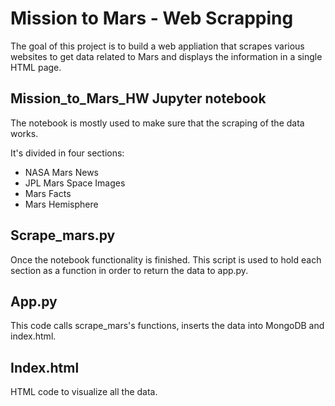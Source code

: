 # Mission to Mars - Web Scrapping

The goal of this project is to build a web appliation that scrapes various websites to get data related to Mars and displays the information in a single HTML page.

## Mission_to_Mars_HW Jupyter notebook 

The notebook is mostly used to make sure that the scraping of the data works.

It's divided in four sections:
- NASA Mars News
- JPL Mars Space Images
- Mars Facts
- Mars Hemisphere

## Scrape_mars.py

Once the notebook functionality is finished. This script is used to hold each section as a function in order to return the data to app.py.

## App.py

This code calls scrape_mars's functions, inserts the data into MongoDB and index.html.

## Index.html

HTML code to visualize all the data.
